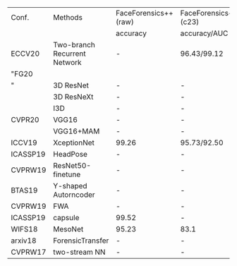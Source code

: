 <table>
    <tr>
        <td>Conf.</td>
        <td>Methods</td>
        <td>FaceForensics++ (raw)</td>
        <td>FaceForensics++ (c23)</td>
        <td>FaceForensics++ (c40)</td>
        <td>UADFV</td>
        <td>DeepfakeTIMIT-LQ</td>
        <td>DeepfakeTIMIT-HQ</td>
        <td>FaceForensic</td>
        <td>DFFD</td>
        <td>celeb-DF</td>
        <td>DFDC</td>
    </tr>
    <tr>
        <td></td>
        <td></td>
        <td>accuracy</td>
        <td>accuracy/AUC</td>
        <td>accuracy/AUC</td>
        <td>AUC</td>
        <td>AUC</td>
        <td>AUC</td>
        <td>accuracy</td>
        <td>AUC/EER</td>
        <td>AUC/EER</td>
        <td>AUC/EER</td>
    </tr>
    <tr>
        <td>ECCV20</td>
        <td>Two-branch Recurrent Network</td>
        <td>-</td>
        <td>96.43/99.12</td>
        <td>86.34/91.10</td>
        <td>-</td>
        <td>-</td>
        <td>-</td>
        <td>-</td>
        <td>-</td>
        <td>-</td>
        <td>-</td>
    </tr>
    <tr>
        <td>"FG20</td>
    </tr>
    <tr>
        <td>"</td>
        <td>3D ResNet</td>
        <td>-</td>
        <td>-</td>
        <td>83.86</td>
        <td>-</td>
        <td>-</td>
        <td>-</td>
        <td>-</td>
        <td>-</td>
        <td>-</td>
        <td>-</td>
    </tr>
    <tr>
        <td></td>
        <td>3D ResNeXt</td>
        <td>-</td>
        <td>-</td>
        <td>85.14</td>
        <td>-</td>
        <td>-</td>
        <td>-</td>
        <td>-</td>
        <td>-</td>
        <td>-</td>
        <td>-</td>
    </tr>
    <tr>
        <td></td>
        <td>I3D</td>
        <td>-</td>
        <td>-</td>
        <td>87.43</td>
        <td>-</td>
        <td>-</td>
        <td>-</td>
        <td>-</td>
        <td>-</td>
        <td>-</td>
        <td>-</td>
    </tr>
    <tr>
        <td>CVPR20</td>
        <td>VGG16</td>
        <td>-</td>
        <td>-</td>
        <td>-</td>
        <td>-</td>
        <td>-</td>
        <td>-</td>
        <td>-</td>
        <td>96.95/8.43</td>
        <td>-</td>
        <td>-</td>
    </tr>
    <tr>
        <td></td>
        <td>VGG16+MAM</td>
        <td>-</td>
        <td>-</td>
        <td>-</td>
        <td>-</td>
        <td>-</td>
        <td>-</td>
        <td>-</td>
        <td>99.67/2.66</td>
        <td>-</td>
        <td>-</td>
    </tr>
    <tr>
        <td>ICCV19</td>
        <td>XceptionNet</td>
        <td>99.26</td>
        <td>95.73/92.50</td>
        <td>81.00/86.75</td>
        <td>96.8</td>
        <td>-</td>
        <td>-</td>
        <td>-</td>
        <td>99.61/2.88</td>
        <td>83.60/28.55</td>
        <td>91.17/17.55</td>
    </tr>
    <tr>
        <td>ICASSP19</td>
        <td>HeadPose</td>
        <td>-</td>
        <td>-</td>
        <td>-</td>
        <td>89</td>
        <td>-</td>
        <td>-</td>
        <td>-</td>
        <td>-</td>
        <td>-</td>
        <td>-</td>
    </tr>
    <tr>
        <td>CVPRW19</td>
        <td>ResNet50-finetune</td>
        <td>-</td>
        <td>-</td>
        <td>-</td>
        <td>97.4</td>
        <td>99.9</td>
        <td>93.2</td>
        <td>-</td>
        <td>-</td>
        <td>-</td>
        <td>-</td>
    </tr>
    <tr>
        <td>BTAS19</td>
        <td>Y-shaped Autorncoder</td>
        <td>-</td>
        <td>-</td>
        <td>-</td>
        <td>-</td>
        <td>-</td>
        <td>-</td>
        <td>92.77</td>
        <td>-</td>
        <td>-</td>
        <td>-</td>
    </tr>
    <tr>
        <td>CVPRW19</td>
        <td>FWA</td>
        <td>-</td>
        <td>-</td>
        <td>-</td>
        <td>97.4</td>
        <td>-</td>
        <td>-</td>
        <td>-</td>
        <td>-</td>
        <td>-</td>
        <td>-</td>
    </tr>
    <tr>
        <td>ICASSP19</td>
        <td>capsule</td>
        <td>99.52</td>
        <td>-</td>
        <td>-</td>
        <td>99.9</td>
        <td>-</td>
        <td>-</td>
        <td>-</td>
        <td>-</td>
        <td>82.46/24.29</td>
        <td>87.45/21.39</td>
    </tr>
    <tr>
        <td>WIFS18</td>
        <td>MesoNet</td>
        <td>95.23</td>
        <td>83.1</td>
        <td>70.47</td>
        <td>84.3</td>
        <td>87.8</td>
        <td>68.4</td>
        <td>93.4</td>
        <td>-</td>
        <td>-</td>
        <td>-</td>
    </tr>
    <tr>
        <td>arxiv18</td>
        <td>ForensicTransfer</td>
        <td>-</td>
        <td>-</td>
        <td>-</td>
        <td>-</td>
        <td>-</td>
        <td>-</td>
        <td>92.6</td>
        <td>-</td>
        <td>-</td>
        <td>-</td>
    </tr>
    <tr>
        <td>CVPRW17</td>
        <td>two-stream NN</td>
        <td>-</td>
        <td>-</td>
        <td>-</td>
        <td>85.1</td>
        <td>83.5</td>
        <td>73.5</td>
        <td>-</td>
        <td>-</td>
        <td>-</td>
        <td>-</td>
    </tr>
</table>
